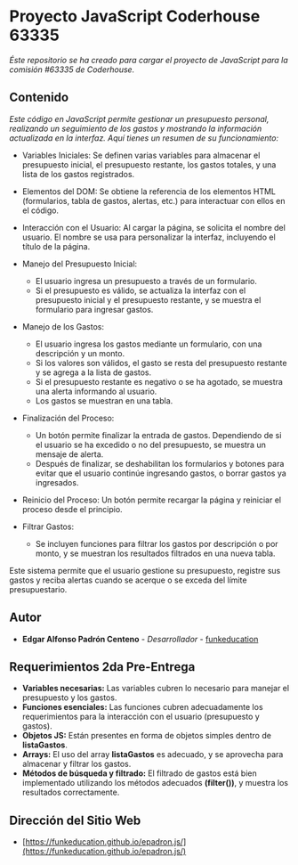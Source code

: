 # Proyecto JavaScript Coderhouse 63335

_Éste repositorio se ha creado para cargar el proyecto de JavaScript para la comisión #63335 de Coderhouse._

## Contenido

_Este código en JavaScript permite gestionar un presupuesto personal, realizando un seguimiento de los gastos y mostrando la información actualizada en la interfaz. Aquí tienes un resumen de su funcionamiento:_

* Variables Iniciales: Se definen varias variables para almacenar el presupuesto inicial, el presupuesto restante, los gastos totales, y una lista de los gastos registrados.

* Elementos del DOM: Se obtiene la referencia de los elementos HTML (formularios, tabla de gastos, alertas, etc.) para interactuar con ellos en el código.

* Interacción con el Usuario: Al cargar la página, se solicita el nombre del usuario. El nombre se usa para personalizar la interfaz, incluyendo el título de la página.

* Manejo del Presupuesto Inicial:
    * El usuario ingresa un presupuesto a través de un formulario.
    * Si el presupuesto es válido, se actualiza la interfaz con el presupuesto inicial y el presupuesto restante, y se muestra el formulario para ingresar gastos.

* Manejo de los Gastos:
    * El usuario ingresa los gastos mediante un formulario, con una descripción y un monto.
    * Si los valores son válidos, el gasto se resta del presupuesto restante y se agrega a la lista de gastos.
    * Si el presupuesto restante es negativo o se ha agotado, se muestra una alerta informando al usuario.
    * Los gastos se muestran en una tabla.

* Finalización del Proceso:
    * Un botón permite finalizar la entrada de gastos. Dependiendo de si el usuario se ha excedido o no del presupuesto, se muestra un mensaje de alerta.
    * Después de finalizar, se deshabilitan los formularios y botones para evitar que el usuario continúe ingresando gastos, o borrar gastos ya ingresados.

* Reinicio del Proceso: Un botón permite recargar la página y reiniciar el proceso desde el principio.

* Filtrar Gastos:
    * Se incluyen funciones para filtrar los gastos por descripción o por monto, y se muestran los resultados filtrados en una nueva tabla.

Este sistema permite que el usuario gestione su presupuesto, registre sus gastos y reciba alertas cuando se acerque o se exceda del límite presupuestario.

## Autor

* **Edgar Alfonso Padrón Centeno** - *Desarrollador* - [funkeducation](https://github.com/funkeducation)

## Requerimientos 2da Pre-Entrega

* **Variables necesarias:** Las variables cubren lo necesario para manejar el presupuesto y los gastos.
* **Funciones esenciales:** Las funciones cubren adecuadamente los requerimientos para la interacción con el usuario (presupuesto y gastos).
* **Objetos JS:** Están presentes en forma de objetos simples dentro de **listaGastos**.
* **Arrays:** El uso del array **listaGastos** es adecuado, y se aprovecha para almacenar y filtrar los gastos.
* **Métodos de búsqueda y filtrado:** El filtrado de gastos está bien implementado utilizando los métodos adecuados **(filter())**, y muestra los resultados correctamente.

## Dirección del Sitio Web

* [https://funkeducation.github.io/epadron.js/](https://funkeducation.github.io/epadron.js/)